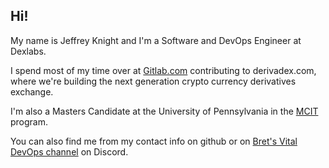 ## Hi!

My name is Jeffrey Knight and I'm a Software and DevOps Engineer at Dexlabs. 

I spend most of my time over at [Gitlab.com](gitlab.com/jeffrey.knight) contributing to derivadex.com, where we're building 
the next generation crypto currency derivatives exchange.

I'm also a Masters Candidate at the University of Pennsylvania in the [MCIT](https://gradadm.seas.upenn.edu/masters/computer-and-information-technology-mcit-online/) program.

You can also find me from my contact info on github or on [Bret's Vital DevOps channel](https://devops.fan/) on Discord.

